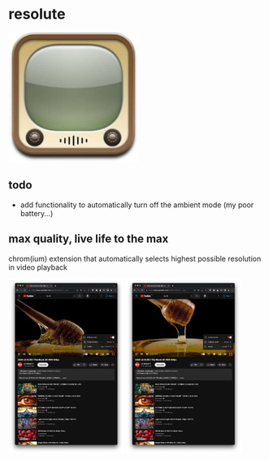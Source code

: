 # resolute

<img title="hd" alt="hd" height="256" width="256" src="resolute.jpeg">

## todo

- add functionality to automatically turn off the ambient mode (my poor battery...) 

## max quality, live life to the max

chrom(ium) extension that automatically selects highest possible resolution in video playback

<p>
  <img title="youtube-1" alt="youtube-1" width="45%" src="screenshots/youtube_1.png">
  <img title="youtube-2" alt="youtube-2" width="45%" src="screenshots/youtube_2.png">
</p>
